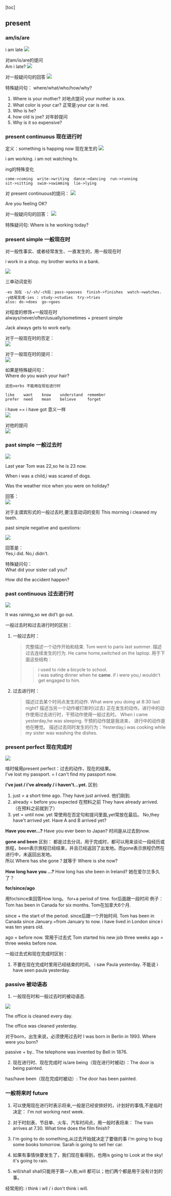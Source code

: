 [toc]
## present
### am/is/are
i am late
![](./images/3.png) 

对am/is/are的提问  
Am i late?
![](./images/4.png) 

对一般疑问句的回答
![](./images/5.png) 


特殊疑问句：
where/what/who/how/why?  
1. Where is your mother? 对地点提问 your mother is xxx.
2. What color is your car? 正常是:your car is red.
3. Who is he?
4. how old is joe? 对年龄提问
5. Why is it so expensive?  

### present continuous 现在进行时
定义：something is happing now  现在发生的
![](./images/6.png) 

i am working. i am not watching tv.

ing的特殊变化
```
come->coming  write->writing  dance->dancing  run->running 
sit->sitting  swim->swimming  lie->lying
```

对 present continuous的提问：
![](./images/7.png) 

Are you feeling OK?  

对一般疑问句的回答：
![](./images/8.png) 

特殊疑问句:
Where is he working today?

### present simple 一般现在时  
对一般性事实、或者经常发生、一直发生的，用一般现在时

i work in a shop. my brother works in a bank.  

![](./images/9.png) 

三单动词变形
```
-es 加在 -s/-sh/-ch后：pass->passes  finish->finishes  watch->watches.  
-y结尾变成-ies : study->studies  try->tries  
also: do->does  go->goes
```  

对程度的修饰+一般现在时  
always/never/often/usually/sometimes + present simple  

Jack always gets to work early.  

对于一般现在时的否定：  
![](./images/10.png) 

对于一般现在时的提问：  
![](./images/11.png) 

如果是特殊疑问句：  
Where do you wash your hair?  

```
这些verbs 不能用在现在进行时  

like    want    know    understand  remember
prefer  need    mean    believe     forget
```  

i have == i have got 意义一样  
![](./images/12.png) 

对他的提问  
![](./images/13.png) 

### past simple 一般过去时
![](./images/14.png) 

Last year Tom was 22,so he is 23 now.  

When i was a child,i was scared of dogs. 

Was the weather nice when you were on holiday?  

回答：  
![](./images/15.png) 

对于主谓宾形式的一般过去时,要注意动词的变形
This morning i cleaned my teeth.  

past simple negative and questions:  

![](./images/16.png)  

回答是：  
Yes,i did.  No,i didn't.

特殊疑问句：  
What did your sister call you?  

How did the accident happen?  

### past continuous 过去进行时 
![](./images/17.png)  

It was raining,so we did't go out.

一般过去时和过去进行时的区别：  
1. 一般过去时： 
    > 完整描述一个动作开始和结束. Tom went to paris last summer.
    > 描述过去连续发生的行为. He came home,switched on the laptop.
    > 用于下面这些结构：  
    >> i used to ride a bicycle to school.  
    >> i was eating dinner when he **came**.
    >> if i were you,i wouldn't get engaged to him.  

2. 过去进行时：
    > 描述过去某个时间点发生的动作. What were you doing at 8:30 last night?
    > 描述当另一个动作被打断时(过去) 正在发生的动作。进行中的动作使用过去进行时，干预动作使用一般过去时。 When i came yesterday,he was sleeping. 干预的动作就是我进来， 进行中的动作是他在睡觉。
    > 描述过去同时发生的行为：Yesterday,i was cooking while my sister was washing the dishes.


### present perfect 现在完成时
![](./images/18.png)  

啥时候用present perfect：过去的动作，现在的结果。  
I've lost my passport. = I can't find my passport now.  

**i've just / i've already / i haven't...yet.** 区别:

1. just = a short time ago.
They have just arrived. 他们刚到.
2. already = before you expected 在预料之前
They have already arrived.（在预料之前就到了）
3. yet = until now.
yet 常使用在否定句和提问里面,yet常放在最后。
No,they have't arrived yet.
Have A and B arrived yet?

**Have you ever...?**
Have you ever been to Japan?     时间是从过去到now.

**gone and been**
区别： 都是过去分词，用于完成时，都可以用来谈论一段经历或旅程，been表示旅程已经结束，并且已经返回了出发地。而gone表示旅程仍然在进行中，未返回出发地。  
所以 Where has she gone？就等于 Where is she now?

**How long have you ...?**
How long has she been in Ireland? 她在爱尔兰多久了？

**for/since/ago**

用for/since来回答How long。
for+a period of time.  for后面跟一段时间
例子：Tom has been in Canada for six months. Tom在加拿大6个月.

since + the start of the period. since后跟一个开始时间.
Tom has been in Canada since January.=from January to now.
i have lived in London since i was ten years old.

ago = before now. 常用于过去式
Tom started his new job three weeks ago = three weeks before now.

一般过去式和现在完成时区别：
1. 不要在现在完成时里用已经结束的时间。
i saw Paula yesterday. 不能说 i have seen paula yesterday.


### passive 被动语态
1. 一般现在时和一般过去时的被动语态.

![](./images/19.png)  

The office is cleaned every day.  

The office was cleaned yesterday.

对于born，出生来说，必须使用过去时
I was born in Berlin in 1993.  Where were you born?

passive + by..
The telephone was invented by Bell in 1876.

2. 现在进行时、现在完成时
is/are being（现在进行时被动）：The door is being painted.


has/have been（现在完成时被动）: The door has been painted.


### 一般将来时 future

1. 可以使用现在进行时表示将来,一般是已经安排好的，计划好的事情,不是临时决定：
I'm not working next week.

2. 对于时刻表、节目单、火车、汽车时间点，用一般时表将来：
The train arrives at 7.30. 
What time does the film finish?

3. I'm going to do something,从过去开始就决定了要做的事
i'm going to bug some books tomorrow. 
Sarah is going to sell her car.

4. 如果有事情快要发生了，我们现在看得到，也用is going to
Look at the sky! it's going to rain.

5. will/shall
shall只能用于第一人称,will 都可以；他们两个都是用于没有计划的事。

经常用的: i think i wll / i don't think i will.